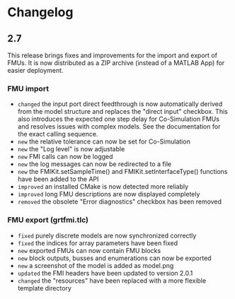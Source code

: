 # Changelog

## 2.7

This release brings fixes and improvements for the import and export of FMUs.
It is now distributed as a ZIP archive (instead of a MATLAB App) for easier deployment.

### FMU import

- `changed` the input port direct feedthrough is now automatically derived from the model structure and replaces the "direct input" checkbox.
  This also introduces the expected one step delay for Co-Simulation FMUs and resolves issues with complex models. See the documentation for the exact calling sequence.
- `new` the relative tolerance can now be set for Co-Simulation
- `new` the "Log level" is now adjustable
- `new` FMI calls can now be logged
- `new` the log messages can now be redirected to a file
- `new` the FMIKit.setSampleTime() and FMIKit.setInterfaceType() functions have been added to the API
- `improved` an installed CMake is now detected more reliably
- `improved` long FMU descriptions are now displayed completely
- `removed` the obsolete "Error diagnostics" checkbox has been removed

### FMU export (grtfmi.tlc)

- `fixed` purely discrete models are now synchronized correctly
- `fixed` the indices for array parameters have been fixed
- `new` exported FMUs can now contain FMU blocks
- `new` block outputs, busses and enumerations can now be exported
- `new` a screenshot of the model is added as model.png
- `updated` the FMI headers have been updated to version 2.0.1
- `changed` the "resources" have been replaced with a more flexible template directory
